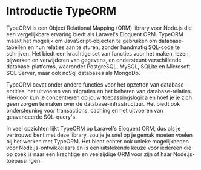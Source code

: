 # Introductie TypeORM

TypeORM is een Object Relational Mapping (ORM) library voor Node.js die een vergelijkbare ervaring biedt als Laravel's Eloquent ORM. TypeORM maakt het mogelijk om JavaScript-objecten te gebruiken om database-tabellen en hun relaties aan te sturen, zonder handmatig SQL-code te schrijven. Het biedt een krachtige set van functies voor het maken, lezen, bijwerken en verwijderen van gegevens, en ondersteunt verschillende database-platforms, waaronder PostgreSQL, MySQL, SQLite en Microsoft SQL Server, maar ook noSql databases als MongoDb.

TypeORM bevat onder andere functies voor het opzetten van database-entities, het uitvoeren van migraties en het beheren van database-relaties. Hierdoor kun je concentreren op jouw toepassingslogica en hoef je je zich geen zorgen te maken over de database-infrastructuur. Het biedt ook ondersteuning voor transactions, caching en het uitvoeren van geavanceerde SQL-query's.

In veel opzichten lijkt TypeORM op Laravel's Eloquent ORM, dus als je vertrouwd bent met deze library, zou je je snel op je gemak moeten voelen bij het werken met TypeORM. Het biedt echter ook unieke mogelijkheden voor Node.js-ontwikkelaars en is een uitstekende keuze voor iedereen die op zoek is naar een krachtige en veelzijdige ORM voor zijn of haar Node.js-toepassingen.
